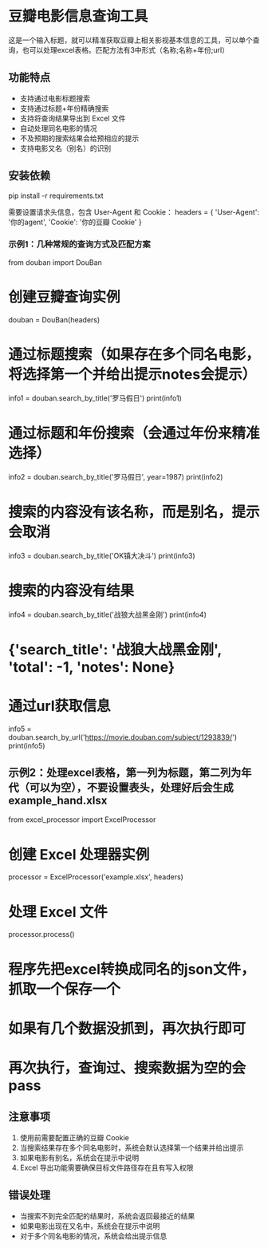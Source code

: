 # 豆瓣电影信息查询工具
这是一个输入标题，就可以精准获取豆瓣上相关影视基本信息的工具，可以单个查询，也可以处理excel表格。匹配方法有3中形式（名称;名称+年份;url）

## 功能特点
- 支持通过电影标题搜索
- 支持通过标题+年份精确搜索
- 支持将查询结果导出到 Excel 文件
- 自动处理同名电影的情况
- 不及预期的搜索结果会给预相应的提示
- 支持电影又名（别名）的识别

## 安装依赖
pip install -r requirements.txt

需要设置请求头信息，包含 User-Agent 和 Cookie：
headers = {
    'User-Agent': '你的agent',
    'Cookie': '你的豆瓣 Cookie'
}


### 示例1：几种常规的查询方式及匹配方案
from douban import DouBan
# 创建豆瓣查询实例
douban = DouBan(headers)

# 通过标题搜索（如果存在多个同名电影，将选择第一个并给出提示notes会提示）
info1 = douban.search_by_title('罗马假日')
print(info1)

# 通过标题和年份搜索（会通过年份来精准选择）
info2 = douban.search_by_title('罗马假日', year=1987)
print(info2)

# 搜索的内容没有该名称，而是别名，提示会取消
info3 = douban.search_by_title('OK镇大决斗')
print(info3)

# 搜索的内容没有结果
info4 = douban.search_by_title('战狼大战黑金刚')
print(info4)
# {'search_title': '战狼大战黑金刚', 'total': -1, 'notes': None}

# 通过url获取信息
info5 = douban.search_by_url('https://movie.douban.com/subject/1293839/')
print(info5)


## 示例2：处理excel表格，第一列为标题，第二列为年代（可以为空），不要设置表头，处理好后会生成 example_hand.xlsx
from excel_processor import ExcelProcessor
# 创建 Excel 处理器实例
processor = ExcelProcessor('example.xlsx', headers)
# 处理 Excel 文件
processor.process()
# 程序先把excel转换成同名的json文件，抓取一个保存一个
# 如果有几个数据没抓到，再次执行即可
# 再次执行，查询过、搜索数据为空的会pass


## 注意事项

1. 使用前需要配置正确的豆瓣 Cookie
2. 当搜索结果存在多个同名电影时，系统会默认选择第一个结果并给出提示
3. 如果电影有别名，系统会在提示中说明
4. Excel 导出功能需要确保目标文件路径存在且有写入权限

## 错误处理

- 当搜索不到完全匹配的结果时，系统会返回最接近的结果
- 如果电影出现在又名中，系统会在提示中说明
- 对于多个同名电影的情况，系统会给出提示信息
